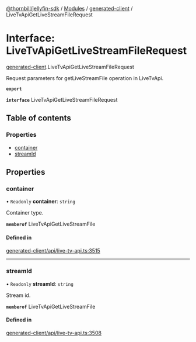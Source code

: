 [@thornbill/jellyfin-sdk](../README.md) / [Modules](../modules.md) / [generated-client](../modules/generated_client.md) / LiveTvApiGetLiveStreamFileRequest

# Interface: LiveTvApiGetLiveStreamFileRequest

[generated-client](../modules/generated_client.md).LiveTvApiGetLiveStreamFileRequest

Request parameters for getLiveStreamFile operation in LiveTvApi.

**`export`**

**`interface`** LiveTvApiGetLiveStreamFileRequest

## Table of contents

### Properties

- [container](generated_client.LiveTvApiGetLiveStreamFileRequest.md#container)
- [streamId](generated_client.LiveTvApiGetLiveStreamFileRequest.md#streamid)

## Properties

### container

• `Readonly` **container**: `string`

Container type.

**`memberof`** LiveTvApiGetLiveStreamFile

#### Defined in

[generated-client/api/live-tv-api.ts:3515](https://github.com/thornbill/jellyfin-sdk-typescript/blob/c65c42e/src/generated-client/api/live-tv-api.ts#L3515)

___

### streamId

• `Readonly` **streamId**: `string`

Stream id.

**`memberof`** LiveTvApiGetLiveStreamFile

#### Defined in

[generated-client/api/live-tv-api.ts:3508](https://github.com/thornbill/jellyfin-sdk-typescript/blob/c65c42e/src/generated-client/api/live-tv-api.ts#L3508)
